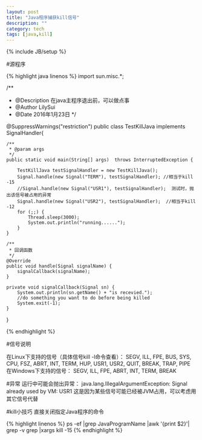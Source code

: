 ```yaml
---
layout: post
title: "Java程序捕获kill信号"
description: ""
category: tech
tags: [java,kill]
---
```

{% include JB/setup %}

#源程序


{% highlight java linenos %}
import sun.misc.*;

/**
 * @Description 在java主程序退出前，可以做点事
 * @Author LilySui
 * @Date 2016年1月23日
 */

@SuppressWarnings("restriction")
public class TestKillJava implements SignalHandler{

	/**
	 * @param args
	 */
	public static void main(String[] args)  throws InterruptedException {
		
		TestKillJava testSignalHandler = new TestKillJava();  
        Signal.handle(new Signal("TERM"), testSignalHandler); //相当于kill -15 
        //Signal.handle(new Signal("USR1"), testSignalHandler);  测试时，抛出该信号被占用的异常
        Signal.handle(new Signal("USR2"), testSignalHandler);  //相当于kill -12
        for (;;) {  
            Thread.sleep(3000);  
            System.out.println("running......");  
        }  
	}

	/**
	 * 回调函数
	 */
    @Override  
    public void handle(Signal signalName) {  
        signalCallback(signalName);  
    }  
    
    private void signalCallback(Signal sn) {  
        System.out.println(sn.getName() + "is recevied."); 
        //do something you want to do before being killed
        System.exit(-1);
    }  
}
	
{% endhighlight %}

#信号说明

在Linux下支持的信号（具体信号kill -l命令查看）：
SEGV, ILL, FPE, BUS, SYS, CPU, FSZ, ABRT, INT, TERM, HUP, USR1, USR2, QUIT, BREAK, TRAP, PIPE
在Windows下支持的信号：
SEGV, ILL, FPE, ABRT, INT, TERM, BREAK

#异常
运行中可能会抛出异常：
java.lang.IllegalArgumentException: Signal already used by VM: USR1
这是因为某些信号可能已经被JVM占用，可以考虑用其它信号代替

#kill小技巧
直接关闭指定Java程序的命令

{% highlight  linenos %}
ps -ef |grep JavaProgramName |awk '{print $2}'| grep -v grep |xargs kill -15
{% endhighlight %}